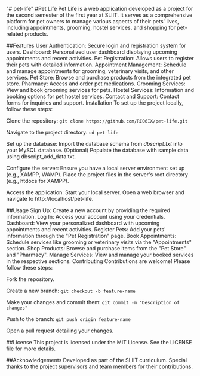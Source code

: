 "# pet-life" 
#Pet Life
Pet Life is a web application developed as a project for the second semester of the first year at SLIIT. It serves as a comprehensive platform for pet owners to manage various aspects of their pets' lives, including appointments, grooming, hostel services, and shopping for pet-related products.

##Features
User Authentication: Secure login and registration system for users.
Dashboard: Personalized user dashboard displaying upcoming appointments and recent activities.
Pet Registration: Allows users to register their pets with detailed information.
Appointment Management: Schedule and manage appointments for grooming, veterinary visits, and other services.
Pet Store: Browse and purchase products from the integrated pet store.
Pharmacy: Access and order pet medications.
Grooming Services: View and book grooming services for pets.
Hostel Services: Information and booking options for pet hostel services.
Contact and Support: Contact forms for inquiries and support.
Installation
To set up the project locally, follow these steps:

Clone the repository:
```git clone https://github.com/RIO6IX/pet-life.git```

Navigate to the project directory:
```cd pet-life```

Set up the database:
Import the database schema from *dbscript.txt* into your MySQL database.
(Optional) Populate the database with sample data using dbscript_add_data.txt.

Configure the server:
Ensure you have a local server environment set up (e.g., XAMPP, WAMP).
Place the project files in the server's root directory (e.g., htdocs for XAMPP).

Access the application:
Start your local server.
Open a web browser and navigate to http://localhost/pet-life.

##Usage
Sign Up: Create a new account by providing the required information.
Log In: Access your account using your credentials.
Dashboard: View your personalized dashboard with upcoming appointments and recent activities.
Register Pets: Add your pets' information through the "Pet Registration" page.
Book Appointments: Schedule services like grooming or veterinary visits via the "Appointments" section.
Shop Products: Browse and purchase items from the "Pet Store" and "Pharmacy".
Manage Services: View and manage your booked services in the respective sections.
Contributing
Contributions are welcome! Please follow these steps:

Fork the repository.

Create a new branch:
```git checkout -b feature-name```

Make your changes and commit them:
```git commit -m "Description of changes"```

Push to the branch:
```git push origin feature-name```

Open a pull request detailing your changes.

##License
This project is licensed under the MIT License. See the LICENSE file for more details.

##Acknowledgements
Developed as part of the SLIIT curriculum.
Special thanks to the project supervisors and team members for their contributions.
